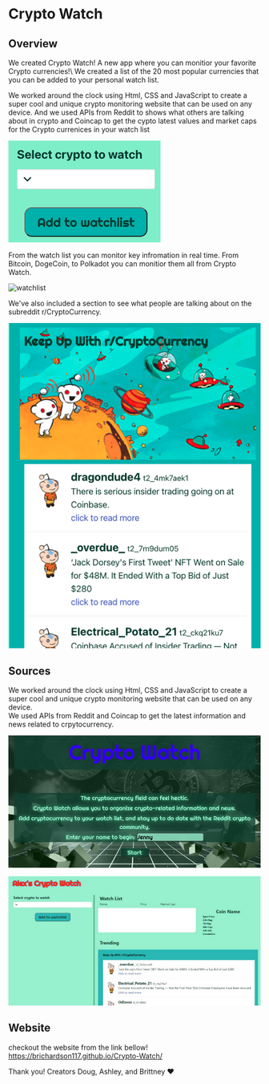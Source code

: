 # Crypto Watch

## Overview
We created Crypto Watch! A new app where you can monitior your favorite Crypto currencies!\ 
We created a list of the 20 most popular currencies that you can be added to your personal watch list.

We worked around the clock using Html, CSS and JavaScript to create a super cool and unique crypto monitoring website that can be used on any device. And we used APIs from Reddit to shows what others are talking about in crypto and Coincap to get the cypto latest values and market caps for the Crypto currenices in your watch list


![dropdown-menu](assets/images/dropdow.png)

From the watch list  you can monitor key infromation in real time. 
From Bitcoin, DogeCoin, to Polkadot you can monitior them all from Crypto Watch.

![watchlist]()

We've also included a section to see what people are talking about on the subreddit r/CryptoCurrency.

![reddit-updates](assets/images/redditupdates.png)

## Sources
We worked around the clock using Html, CSS and JavaScript to create a super cool and unique crypto monitoring website that can be used on any device.\
We used APIs from Reddit and Coincap to get the latest information and news related to crpytocurrency.

![Image of main page](./assets/images/page1.jpg)

![Image of Watch page](./assets/images/page2.jpg)

## Website 
checkout the website from the link bellow!
https://brichardson117.github.io/Crypto-Watch/ 


Thank you!
Creators Doug, Ashley, and Brittney ❤️
